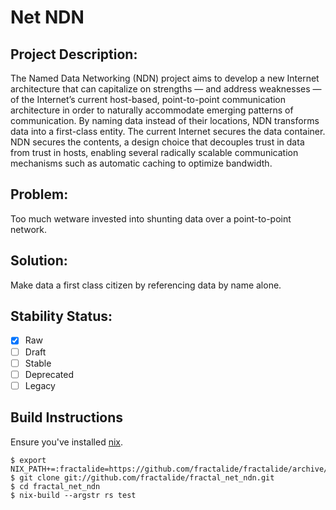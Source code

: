 # Net NDN

## Project Description:

The Named Data Networking (NDN) project aims to develop a new Internet architecture that can capitalize on strengths — and address weaknesses — of the Internet’s current host-based, point-to-point communication architecture in order to naturally accommodate emerging patterns of communication. By naming data instead of their locations, NDN transforms data into a first-class entity. The current Internet secures the data container. NDN secures the contents, a design choice that decouples trust in data from trust in hosts, enabling several radically scalable communication mechanisms such as automatic caching to optimize bandwidth.

## Problem:

Too much wetware invested into shunting data over a point-to-point network.

## Solution:

Make data a first class citizen by referencing data by name alone.

## Stability Status:

- [x] Raw
- [ ] Draft
- [ ] Stable
- [ ] Deprecated
- [ ] Legacy

## Build Instructions
Ensure you've installed [nix](https://nixos.org/nix).
```
$ export NIX_PATH+=:fractalide=https://github.com/fractalide/fractalide/archive/v20170218.tar.gz
$ git clone git://github.com/fractalide/fractal_net_ndn.git
$ cd fractal_net_ndn
$ nix-build --argstr rs test
```
